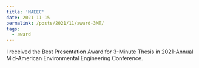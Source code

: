 ```yaml
---
title: 'MAEEC'
date: 2021-11-15
permalink: /posts/2021/11/award-3MT/
tags:
  - award
---
```

I received the Best Presentation Award for 3-Minute Thesis in 2021-Annual Mid-American Environmental Engineering Conference.
